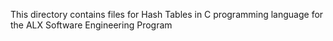 This directory contains files for Hash Tables in C programming language for the ALX Software Engineering Program

